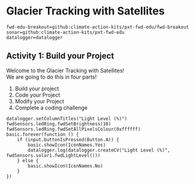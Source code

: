 # Glacier Tracking with Satellites
```package
fwd-edu-breakout=github:climate-action-kits/pxt-fwd-edu/fwd-breakout
sonar=github:climate-action-kits/pxt-fwd-edu
datalogger=datalogger
```
## Activity 1: Build your Project
Welcome to the Glacier Tracking with Satellites! <br> We are going to do this in four parts!
1. Build your project
2. Code your Project 
3. Modify your Project
4. Complete a coding challenge 

```template 
datalogger.setColumnTitles("Light Level (%)")
fwdSensors.ledRing.fwdSetBrightness(10)
fwdSensors.ledRing.fwdSetAllPixelsColour(0xffffff)
basic.forever(function () {
    if (input.buttonIsPressed(Button.A)) {
        basic.showIcon(IconNames.Yes)
        datalogger.log(datalogger.createCV("Light Level (%)", fwdSensors.solar1.fwdLightLevel()))
    } else {
        basic.showIcon(IconNames.No)
    }
})
```

